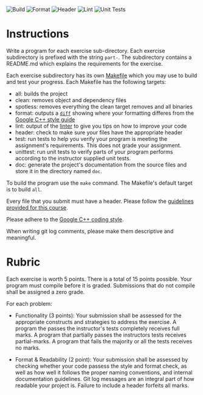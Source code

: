 ![Build](../../actions/workflows/build.yml/badge.svg)
![Format](../../actions/workflows/format.yml/badge.svg)
![Header](../../actions/workflows/header.yml/badge.svg)
![Lint](../../actions/workflows/lint.yml/badge.svg)
![Unit Tests](../../actions/workflows/unittest.yml/badge.svg)

# Instructions

Write a program for each exercise sub-directory. Each exercise subdirectory is prefixed with the string `part-`. The subdirectory contains a README.md which explains the requirements for the exercise.

Each exercise subdirectory has its own [Makefile](https://en.wikipedia.org/wiki/Makefile) which you may use to build and test your progress. Each Makefile has the following targets:

* all: builds the project
* clean: removes object and dependency files
* spotless: removes everything the clean target removes and all binaries
* format: outputs a [`diff`](https://en.wikipedia.org/wiki/Diff) showing where your formatting differes from the [Google C++ style guide](https://google.github.io/styleguide/cppguide.html)
* lint: output of the [linter](https://en.wikipedia.org/wiki/Lint_(software)) to give you tips on how to improve your code
* header: check to make sure your files have the appropriate header
* test: run tests to help you verify your program is meeting the assignment's requirements. This does not grade your assignment.
* unittest: run unit tests to verify parts of your program performs according to the instructor supplied unit tests.
* doc: generate the project's documentation from the source files and store it in the directory named `doc`.

To build the program use the `make` command. The Makefile's default target is to build `all`.

Every file that you submit must have a header. Please follow the [guidelines provided for this course](https://docs.google.com/document/d/17WkDlxO92zpb26pYM1NIACPcMWtCOlKO7WCrWC6YxRo/edit?usp=sharing).

Please adhere to the [Google C++ coding style](https://google.github.io/styleguide/cppguide.html).

When writing git log comments, please make them descriptive and meaningful.

# Rubric

Each exercise is worth 5 points. There is a total of 15 points possible. Your program must compile before it is graded. Submissions that do not compile shall be assigned a zero grade.

For each problem:

* Functionality (3 points): Your submission shall be assessed for the appropriate constructs and strategies to address the exercise. A program the passes the instructor's tests completely receives full marks. A program that partially passes the instructors tests receives partial-marks. A program that fails the majority or all the tests receives no marks.

* Format & Readability (2 point): Your submission shall be assessed by checking whether your code passess the style and format check, as well as how well it follows the proper naming conventions, and internal documentation guidelines. Git log messages are an integral part of how readable your project is. Failure to include a header forfeits all marks.
